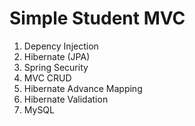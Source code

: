 # Simple Student MVC

1) Depency Injection 
2) Hibernate (JPA)
3) Spring Security
4) MVC CRUD
5) Hibernate Advance Mapping
6) Hibernate Validation
7) MySQL






